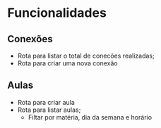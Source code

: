 # Funcionalidades

## Conexões

- Rota para listar o total de conecões realizadas;
- Rota para criar uma nova conexão
## Aulas

- Rota para criar aula
- Rota para listar aulas;
    - Filtar por matéria, dia da semana e horário

